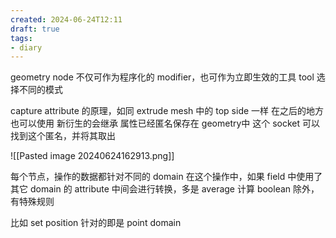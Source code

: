 ```yaml
---
created: 2024-06-24T12:11
draft: true
tags:
- diary
---
```


geometry node 不仅可作为程序化的 modifier，也可作为立即生效的工具 tool
选择不同的模式

capture attribute 的原理，如同 extrude mesh 中的 top side 一样
在之后的地方也可以使用
新衍生的会继承
属性已经匿名保存在 geometry中
这个 socket 可以找到这个匿名，并将其取出

![[Pasted image 20240624162913.png]]



每个节点，操作的数据都针对不同的 domain
在这个操作中，如果 field 中使用了 其它 domain 的 attribute
中间会进行转换，多是 average 计算
boolean 除外，有特殊规则

比如 set position 针对的即是 point domain

